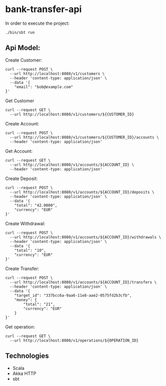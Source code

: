 # bank-transfer-api

In order to execute the project:
```
./bin/sbt run
```

## Api Model:

Create Customer:
```
curl --request POST \
  --url http://localhost:8080/v1/customers \
  --header 'content-type: application/json' \
  --data '{
	"email": "bob@example.com"
}'
```

Get Customer
```
curl --request GET \
  --url http://localhost:8080/v1/customers/${CUSTOMER_ID}
```

Create Account:
```
curl --request POST \
  --url http://localhost:8080/v1/customers/${CUSTOMER_ID}/accounts \
  --header 'content-type: application/json'
```

Get Account:
```
curl --request GET \
  --url http://localhost:8080/v1/accounts/${ACCOUNT_ID} \
  --header 'content-type: application/json'
```

Create Deposit:
```
curl --request POST \
  --url http://localhost:8080/v1/accounts/${ACCOUNT_ID}/deposits \
  --header 'content-type: application/json' \
  --data '{
	"total": "42.0000",
	"currency": "EUR"
}'
```

Create Withdrawal:
```
curl --request POST \
  --url http://localhost:8080/v1/accounts/${ACCOUNT_ID}/withdrawals \
  --header 'content-type: application/json' \
  --data '{
	"total": "10",
	"currency": "EUR"
}'
```

Create Transfer:
```
curl --request POST \
  --url http://localhost:8080/v1/accounts/${ACCOUNT_ID}/transfers \
  --header 'content-type: application/json' \
  --data '{
	"target_id": "337bcc6a-9aa6-11e8-aae2-0575fd2b3cfb",
	"money": {
		"total": "21",
		"currency": "EUR"
	}
}'
```

Get operation:
```
curl --request GET \
  --url http://localhost:8080/v1/operations/${OPERATION_ID}
```

## Technologies
 - Scala
 - Akka HTTP
 - sbt
